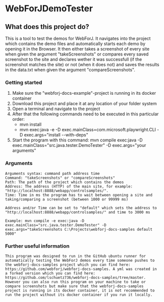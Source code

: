 # WebForJDemoTester

## What does this project do?

This is a tool to test the demos for WebForJ. It navigates into the project which contains the demo files and automatically starts each demo by opening it in the Browser. It then either takes a screenshot of every site when given the argument "takeScreenshots" or compares every saved screenshot to the site and declares wether it was successfull (if the screenshot matches the site) or not (when it does not) and saves the results in the data.txt when given the argument "compareScreenshots".  

### Getting started

1. Make sure the "webforj-docs-example"-project is running in its docker container 
2. Download this project and place it at any location of your folder system
3. Open a terminal and navigate to the project 
4. After that the following commands need to be executed in this particular order:
    - mvn install
    - mvn exec:java -e -D exec.mainClass=com.microsoft.playwright.CLI -D exec.args="install --with-deps"
5. Start the program with this command: mvn compile exec:java -D exec.mainClass="src.java.tester.DemoTester" -D exec.args="your arguments"<br>

### Arguments
    Arguments syntax: command path address time
    Command: "takeScreenshots" or "compareScreenshots"
    Path: The path of the project which contains the demos
    Address: The address (HTTP) of the main site, for example: "http://localhost:8888/webapp/controlsamples/". 
    Time: Time in ms the program has to wait between opening a site and taking/comparing a screenshot (between 1000 or 99999 ms)

    Address and/or Time can be set to "default" which sets the address to "http://localhost:8888/webapp/controlsamples/" and time to 3000 ms 

    Example: mvn compile -e exec:java -D exec.mainClass="src.java.tester.DemoTester" -D exec.args="takeScreenshots C:\Projects\webforj-docs-samples default 5000"

### Further useful information

    This program was designed to run in the GitHub ubuntu runner for automatically testing the WebForJ demos every time someone pushes to the webforj-docs-samples project which you can find here: https://github.com/webforj/webforj-docs-samples. A yml was created in a forked version which you can find here: https://github.com/lschuetz736/webforj-docs-samples/tree/master. However you can also run this program on your machine to take or compare screenshots but make sure that the webforj-docs-samples project is running in its docker container, it is not recommended to run the project without its docker container if you run it locally.

